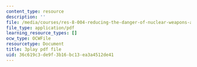 ```yaml
---
content_type: resource
description: ''
file: /media/courses/res-8-004-reducing-the-danger-of-nuclear-weapons-and-proliferation-january-iap-2015/36c619c3de9f3b16bc13ea3a4512de41_clG-JuzTxrI.pdf
file_type: application/pdf
learning_resource_types: []
ocw_type: OCWFile
resourcetype: Document
title: 3play pdf file
uid: 36c619c3-de9f-3b16-bc13-ea3a4512de41
---
```

